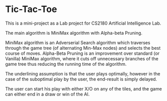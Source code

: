 # Tic-Tac-Toe
This is a mini-project as a Lab project for CS2180 Artificial Intelligence Lab.

The main algorithm is MiniMax algorithm with Alpha-beta Pruning.

MiniMax algorithm is an Adverserial Search algorithm which traverses through the game tree (of alternating Min-Max nodes) and selects the best course of moves.
Alpha-Beta Pruning is an improvement over standard (or Vanilla) MiniMax algorithm, where it cuts off unnecessary branches of the game tree thus reducing the running time of the algorithm.

The underlining assumption is that the user plays optimally, however in the case of the suboptimal play by the user, the end-result is simply delayed.

The user can start his play with either X/O on any of the tiles, and the game can either end in a draw or win of the AI.
